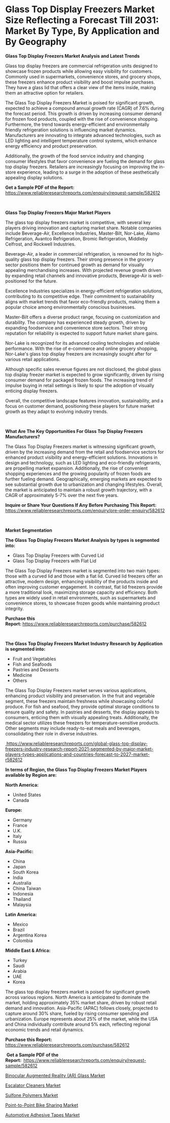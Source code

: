 <p><h1>Glass Top Display Freezers Market Size Reflecting a Forecast Till 2031: Market By Type, By Application and By Geography</h1></p><p><strong>Glass Top Display Freezers Market Analysis and Latest Trends</strong></p>
<p><p>Glass top display freezers are commercial refrigeration units designed to showcase frozen products while allowing easy visibility for customers. Commonly used in supermarkets, convenience stores, and grocery shops, these freezers enhance product visibility and boost impulse purchases. They have a glass lid that offers a clear view of the items inside, making them an attractive option for retailers.</p><p>The Glass Top Display Freezers Market is poised for significant growth, expected to achieve a compound annual growth rate (CAGR) of 7.6% during the forecast period. This growth is driven by increasing consumer demand for frozen food products, coupled with the rise of convenience shopping. Furthermore, the trend towards energy-efficient and environmentally friendly refrigeration solutions is influencing market dynamics. Manufacturers are innovating to integrate advanced technologies, such as LED lighting and intelligent temperature control systems, which enhance energy efficiency and product preservation.</p><p>Additionally, the growth of the food service industry and changing consumer lifestyles that favor convenience are fueling the demand for glass top display freezers. Retailers are increasingly focusing on improving the in-store experience, leading to a surge in the adoption of these aesthetically appealing display solutions.</p></p>
<p><strong>Get a Sample PDF of the Report:&nbsp;</strong> <a href="https://www.reliableresearchreports.com/enquiry/request-sample/582612?utm_campaign=32&utm_medium=2&utm_source=Github&utm_content=ia&utm_term=27092024&utm_id=glass-top-display-freezers">https://www.reliableresearchreports.com/enquiry/request-sample/582612</a></p>
<p>&nbsp;</p>
<p><strong>Glass Top Display Freezers Major Market Players</strong></p>
<p><p>The glass top display freezers market is competitive, with several key players driving innovation and capturing market share. Notable companies include Beverage-Air, Excellence Industries, Master-Bilt, Nor-Lake, Alamo Refrigeration, Avantco Refrigeration, Bromic Refrigeration, Middleby Celfrost, and Rockwell Industries.</p><p>Beverage-Air, a leader in commercial refrigeration, is renowned for its high-quality glass top display freezers. Their strong presence in the grocery sector positions them for continued growth as demand for visually appealing merchandising increases. With projected revenue growth driven by expanding retail channels and innovative products, Beverage-Air is well-positioned for the future.</p><p>Excellence Industries specializes in energy-efficient refrigeration solutions, contributing to its competitive edge. Their commitment to sustainability aligns with market trends that favor eco-friendly products, making them a popular choice among environmentally conscious businesses.</p><p>Master-Bilt offers a diverse product range, focusing on customization and durability. The company has experienced steady growth, driven by expanding foodservice and convenience store sectors. Their strong reputation for reliability is expected to support future market share gains.</p><p>Nor-Lake is recognized for its advanced cooling technologies and reliable performance. With the rise of e-commerce and online grocery shopping, Nor-Lake's glass top display freezers are increasingly sought after for various retail applications.</p><p>Although specific sales revenue figures are not disclosed, the global glass top display freezer market is expected to grow significantly, driven by rising consumer demand for packaged frozen foods. The increasing trend of impulse buying in retail settings is likely to spur the adoption of visually enticing display freezers.</p><p>Overall, the competitive landscape features innovation, sustainability, and a focus on customer demand, positioning these players for future market growth as they adapt to evolving industry trends.</p></p>
<p>&nbsp;</p>
<p><strong>What Are The Key Opportunities For Glass Top Display Freezers Manufacturers?</strong></p>
<p><p>The Glass Top Display Freezers market is witnessing significant growth, driven by the increasing demand from the retail and foodservice sectors for enhanced product visibility and energy-efficient solutions. Innovations in design and technology, such as LED lighting and eco-friendly refrigerants, are propelling market expansion. Additionally, the rise of convenient shopping experiences and the growing popularity of frozen foods are further fueling demand. Geographically, emerging markets are expected to see substantial growth due to urbanization and changing lifestyles. Overall, the market is anticipated to maintain a robust growth trajectory, with a CAGR of approximately 5-7% over the next five years.</p></p>
<p><strong>Inquire or Share Your Questions If Any Before Purchasing This Report:</strong> <a href="https://www.reliableresearchreports.com/enquiry/pre-order-enquiry/582612?utm_campaign=32&utm_medium=2&utm_source=Github&utm_content=ia&utm_term=27092024&utm_id=glass-top-display-freezers">https://www.reliableresearchreports.com/enquiry/pre-order-enquiry/582612</a></p>
<p>&nbsp;</p>
<p><strong>Market Segmentation</strong></p>
<p><strong>The Glass Top Display Freezers Market Analysis by types is segmented into:</strong></p>
<p><ul><li>Glass Top Display Freezers with Curved Lid</li><li>Glass Top Display Freezers with Flat Lid</li></ul></p>
<p><p>The Glass Top Display Freezers market is segmented into two main types: those with a curved lid and those with a flat lid. Curved lid freezers offer an attractive, modern design, enhancing visibility of the products inside and often improving customer engagement. In contrast, flat lid freezers provide a more traditional look, maximizing storage capacity and efficiency. Both types are widely used in retail environments, such as supermarkets and convenience stores, to showcase frozen goods while maintaining product integrity.</p></p>
<p><strong>Purchase this Report:&nbsp;</strong><a href="https://www.reliableresearchreports.com/purchase/582612?utm_campaign=32&utm_medium=2&utm_source=Github&utm_content=ia&utm_term=27092024&utm_id=glass-top-display-freezers">https://www.reliableresearchreports.com/purchase/582612</a></p>
<p>&nbsp;</p>
<p><strong>The Glass Top Display Freezers Market Industry Research by Application is segmented into:</strong></p>
<p><ul><li>Fruit and Vegetables</li><li>Fish and Seafoods</li><li>Pastries and Desserts</li><li>Medicine</li><li>Others</li></ul></p>
<p><p>The Glass Top Display Freezers market serves various applications, enhancing product visibility and preservation. In the fruit and vegetable segment, these freezers maintain freshness while showcasing colorful produce. For fish and seafood, they provide optimal storage conditions to ensure quality and safety. In pastries and desserts, the display appeals to consumers, enticing them with visually appealing treats. Additionally, the medical sector utilizes these freezers for temperature-sensitive products. Other segments may include ready-to-eat meals and beverages, consolidating their role in diverse industries.</p></p>
<p><a href="https://www.reliableresearchreports.com/global-glass-top-display-freezers-industry-research-report-2021-segmented-by-major-market-players-types-applications-and-countries-forecast-to-2027-market-r582612?utm_campaign=32&utm_medium=2&utm_source=Github&utm_content=ia&utm_term=27092024&utm_id=glass-top-display-freezers">&nbsp;https://www.reliableresearchreports.com/global-glass-top-display-freezers-industry-research-report-2021-segmented-by-major-market-players-types-applications-and-countries-forecast-to-2027-market-r582612</a></p>
<p><strong>In terms of Region, the Glass Top Display Freezers Market Players available by Region are:</strong></p>
<p>
    <p> <strong> North America: </strong>
        <ul>
            <li>United States</li>
            <li>Canada</li>
        </ul>
        </p> 
    <p> <strong> Europe: </strong>
        <ul>
            <li>Germany</li>
            <li>France</li>
            <li>U.K.</li>
            <li>Italy</li>
            <li>Russia</li>
        </ul>
        </p> 
    <p> <strong> Asia-Pacific: </strong>
        <ul>
            <li>China</li>
            <li>Japan</li>
            <li>South Korea</li>
            <li>India</li>
            <li>Australia</li>
            <li>China Taiwan</li>
            <li>Indonesia</li>
            <li>Thailand</li>
            <li>Malaysia</li>
        </ul>
        </p> 
    <p> <strong> Latin America: </strong>
        <ul>
            <li>Mexico</li>
            <li>Brazil</li>
            <li>Argentina Korea</li>
            <li>Colombia</li>
        </ul>
        </p> 
    <p> <strong> Middle East & Africa: </strong>
        <ul>
            <li>Turkey</li>
            <li>Saudi</li>
            <li>Arabia</li>
            <li>UAE</li>
            <li>Korea</li>
        </ul>
    </p>
    </p>
<p><p>The glass top display freezers market is poised for significant growth across various regions. North America is anticipated to dominate the market, holding approximately 35% market share, driven by robust retail demand and innovation. Asia-Pacific (APAC) follows closely, projected to capture around 30% share, fueled by rising consumer spending and urbanization. Europe represents about 25% of the market, while the USA and China individually contribute around 5% each, reflecting regional economic trends and retail dynamics.</p></p>
<p><strong>Purchase this Report: </strong><a href="https://www.reliableresearchreports.com/purchase/582612?utm_campaign=32&utm_medium=2&utm_source=Github&utm_content=ia&utm_term=27092024&utm_id=glass-top-display-freezers">https://www.reliableresearchreports.com/purchase/582612</a></p>
<p>&nbsp;<strong>Get a Sample PDF of the Report:&nbsp;&nbsp;</strong><a href="https://www.reliableresearchreports.com/enquiry/request-sample/582612?utm_campaign=32&utm_medium=2&utm_source=Github&utm_content=ia&utm_term=27092024&utm_id=glass-top-display-freezers">https://www.reliableresearchreports.com/enquiry/request-sample/582612</a></p>
<p><strong></strong></p>
<p><p><a href="https://issuu.com/reportprime-2/docs/binocular-augmented-reality-ar-glas_8ffcac14e0f3af?utm_campaign=32&utm_medium=2&utm_source=Github&utm_content=ia&utm_term=27092024&utm_id=glass-top-display-freezers">Binocular Augmented Reality (AR) Glass Market</a></p><p><a href="https://github.com/JakirUddin651/Market-Research-Report-List-1/blob/main/escalator-cleaners-market.md?utm_campaign=32&utm_medium=2&utm_source=Github&utm_content=ia&utm_term=27092024&utm_id=glass-top-display-freezers">Escalator Cleaners Market</a></p><p><a href="https://www.linkedin.com/pulse/driving-factors-behind-sulfone-polymers-market-trends-applications-wwqcf?utm_campaign=32&utm_medium=2&utm_source=Github&utm_content=ia&utm_term=27092024&utm_id=glass-top-display-freezers">Sulfone Polymers Market</a></p><p><a href="https://issuu.com/reportprime-2/docs/point-to-point-bike-sharing-market-_1fc36a5cb1b267?utm_campaign=32&utm_medium=2&utm_source=Github&utm_content=ia&utm_term=27092024&utm_id=glass-top-display-freezers">Point-to-Point Bike Sharing Market</a></p><p><a href="https://www.linkedin.com/pulse/future-trajectory-automotive-adhesive-tapes-market-emerging-ibpif?utm_campaign=32&utm_medium=2&utm_source=Github&utm_content=ia&utm_term=27092024&utm_id=glass-top-display-freezers">Automotive Adhesive Tapes Market</a></p></p>